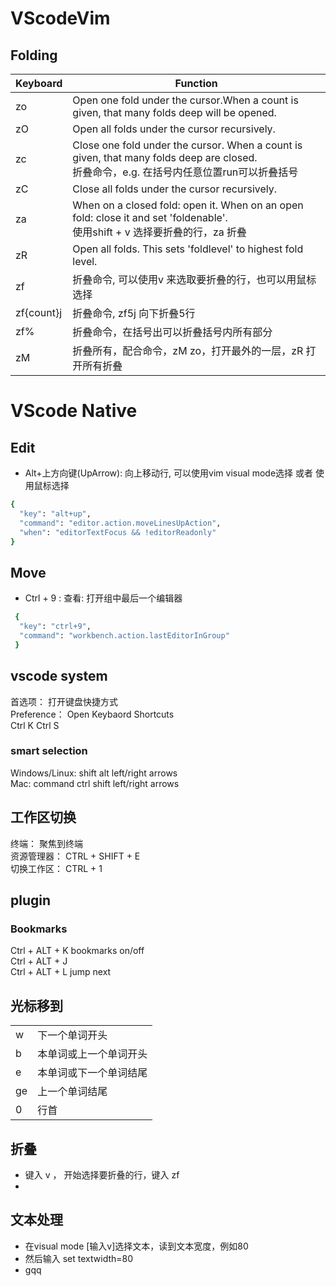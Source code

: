 # VScodeVim
## Folding
| Keyboard   | Function                                                     |
| ---------- | ------------------------------------------------------------ |
| zo         | Open one fold under the cursor.When a count is given, that many folds deep will be opened. |
| zO         | Open all folds under the cursor recursively.                 |
| zc         | Close one fold under the cursor. When a count is given, that many folds deep are closed.<br />折叠命令，e.g. 在括号内任意位置run可以折叠括号 |
| zC         | Close all folds under the cursor recursively.                |
| za         | When on a closed fold: open it. When on an open fold: close it and set 'foldenable'.<br />使用shift + v 选择要折叠的行，za 折叠 |
| zR         | Open all folds. This sets 'foldlevel' to highest fold level. |
| zf         | 折叠命令, 可以使用v 来选取要折叠的行，也可以用鼠标选择       |
| zf{count}j | 折叠命令, zf5j 向下折叠5行                                   |
| zf%        | 折叠命令，在括号出可以折叠括号内所有部分                     |
| zM         | 折叠所有，配合命令，zM  zo，打开最外的一层，zR 打开所有折叠  |


# VScode Native
## Edit
- Alt+上方向键(UpArrow): 向上移动行, 可以使用vim visual mode选择 或者 使用鼠标选择
```bash
{
  "key": "alt+up",
  "command": "editor.action.moveLinesUpAction",
  "when": "editorTextFocus && !editorReadonly"
}
```

## Move
- Ctrl + 9 : 查看: 打开组中最后一个编辑器
```bash
 {
  "key": "ctrl+9",
  "command": "workbench.action.lastEditorInGroup"
 }
```

## vscode system  
首选项： 打开键盘快捷方式  
Preference： Open Keybaord Shortcuts  
Ctrl K  Ctrl  S


### smart selection
Windows/Linux:  shift alt left/right arrows  
Mac:            command ctrl shift left/right arrows



## 工作区切换
终端： 聚焦到终端        
资源管理器：             CTRL + SHIFT + E  
切换工作区：             CTRL + 1  


## plugin

### Bookmarks
Ctrl + ALT +  K    bookmarks on/off  
Ctrl + ALT +  J  
Ctrl + ALT +  L    jump next

## 光标移到

|              |                          |
|--------------|--------------------------|
|      w       | 下一个单词开头            |
|      b       | 本单词或上一个单词开头     |
|      e       | 本单词或下一个单词结尾     |
|      ge      | 上一个单词结尾            |
|      0       | 行首                     |


## 折叠
- 键入 v ， 开始选择要折叠的行，键入 zf
- 

## 文本处理
- 在visual mode [输入v]选择文本，读到文本宽度，例如80
- 然后输入 set textwidth=80
- gqq

